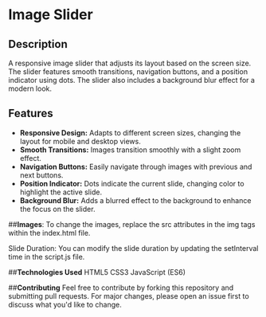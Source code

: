 # Image Slider

## Description

A responsive image slider that adjusts its layout based on the screen size. The slider features smooth transitions, navigation buttons, and a position indicator using dots. The slider also includes a background blur effect for a modern look.

## Features

- **Responsive Design:** Adapts to different screen sizes, changing the layout for mobile and desktop views.
- **Smooth Transitions:** Images transition smoothly with a slight zoom effect.
- **Navigation Buttons:** Easily navigate through images with previous and next buttons.
- **Position Indicator:** Dots indicate the current slide, changing color to highlight the active slide.
- **Background Blur:** Adds a blurred effect to the background to enhance the focus on the slider.



##**Images**: To change the images, replace the src attributes in the img tags within the index.html file.

Slide Duration: You can modify the slide duration by updating the setInterval time in the script.js file.


##**Technologies Used**
HTML5
CSS3
JavaScript (ES6)


##**Contributing**
Feel free to contribute by forking this repository and submitting pull requests. For major changes, please open an issue first to discuss what you'd like to change.

